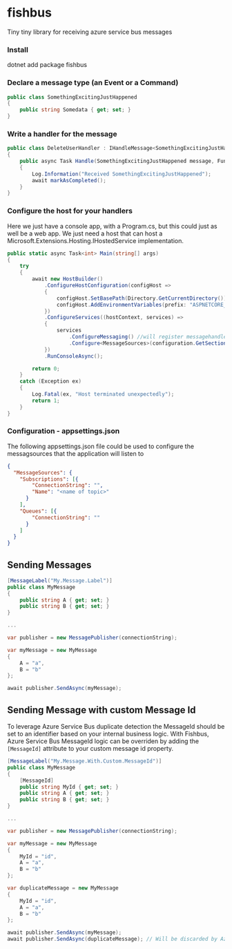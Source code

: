# fishbus
Tiny tiny library for receiving azure service bus messages

### Install
dotnet add package fishbus

### Declare a message type (an Event or a Command)
```c#
public class SomethingExcitingJustHappened
{
    public string Somedata { get; set; }
}
```

### Write a handler for the message
```c#
public class DeleteUserHandler : IHandleMessage<SomethingExcitingJustHappened>
{
    public async Task Handle(SomethingExcitingJustHappened message, Func<Task> markAsCompleted)
    {
        Log.Information("Received SomethingExcitingJustHappened");
        await markAsCompleted();
    }
}
```

### Configure the host for your handlers 
Here we just have a console app, with a Program.cs, but this could just as well be a web app.
We just need a host that can host a Microsoft.Extensions.Hosting.IHostedService implementation.

```c#
public static async Task<int> Main(string[] args)
{
    try
    {
        await new HostBuilder()
            .ConfigureHostConfiguration(configHost =>
            {
                configHost.SetBasePath(Directory.GetCurrentDirectory());
                configHost.AddEnvironmentVariables(prefix: "ASPNETCORE_");
            })
            .ConfigureServices((hostContext, services) =>
            {
                services
                    .ConfigureMessaging() //will register messagehandlers from current assembly
                    .Configure<MessageSources>(configuration.GetSection("MessageSources")); //register the MessageSources
            })
            .RunConsoleAsync();

        return 0;
    }
    catch (Exception ex)
    {
        Log.Fatal(ex, "Host terminated unexpectedly");
        return 1;
    }    
}
```

### Configuration - appsettings.json
The following appsettings.json file could be used to configure the messagsources that the application will listen to

```json
{
  "MessageSources": {
    "Subscriptions": [{
        "ConnectionString": "",
        "Name": "<name of topic>"
      }
    ],
    "Queues": [{
        "ConnectionString": ""
      }
    ]
  }  
}
```

## Sending Messages

```csharp
[MessageLabel("My.Message.Label")]
public class MyMessage
{
    public string A { get; set; }
    public string B { get; set; }
}

...

var publisher = new MessagePublisher(connectionString);

var myMessage = new MyMessage 
{
    A = "a",
    B = "b"
};

await publisher.SendAsync(myMessage);

```

## Sending Message with custom Message Id

To leverage Azure Service Bus duplicate detection the MessageId should be set to an identifier based on your internal business logic. With Fishbus, Azure Service Bus MessageId logic can be overriden by adding the ```[MessageId]``` attribute to your custom message id property.

```csharp
[MessageLabel("My.Message.With.Custom.MessageId")]
public class MyMessage
{
    [MessageId]
    public string MyId { get; set; }
    public string A { get; set; }
    public string B { get; set; }
}

...

var publisher = new MessagePublisher(connectionString);

var myMessage = new MyMessage 
{
    MyId = "id",
    A = "a",
	B = "b"
};

var duplicateMessage = new MyMessage
{
    MyId = "id",
	A = "a",
    B = "b"
};

await publisher.SendAsync(myMessage);
await publisher.SendAsync(duplicateMessage); // Will be discarded by Azure Service Bus if duplicate detection activated and message sent within the duplicate detection history window.
```

